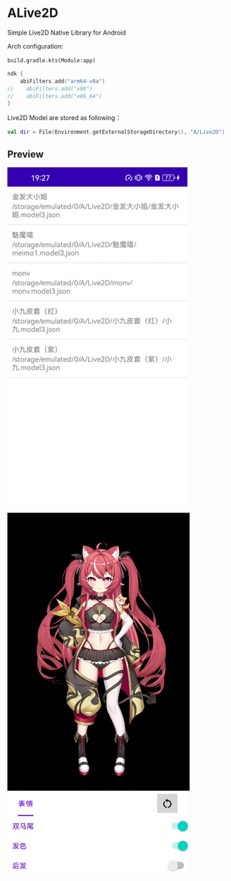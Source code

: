 # ALive2D

Simple Live2D Native Library for Android

Arch configuration:

`build.gradle.kts(Module:app)`

```kotlin
ndk {
    abiFilters.add("arm64-v8a")
//    abiFilters.add("x86")
//    abiFilters.add("x86_64")
}
```

Live2D Model are stored as following：
```kotlin
val dir = File(Environment.getExternalStorageDirectory(), "A/Live2D")
```

## Preview

![1](./docs/Snipaste_2025-04-30_19-27-44.png)

![2](./docs/Snipaste_2025-04-30_19-29-59.png)
